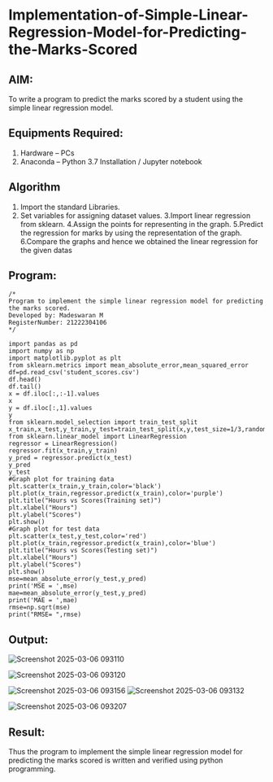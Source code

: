 # Implementation-of-Simple-Linear-Regression-Model-for-Predicting-the-Marks-Scored

## AIM:
To write a program to predict the marks scored by a student using the simple linear regression model.

## Equipments Required:
1. Hardware – PCs
2. Anaconda – Python 3.7 Installation / Jupyter notebook

## Algorithm
1. Import the standard Libraries.
2. Set variables for assigning dataset values.
3.Import linear regression from sklearn. 
4.Assign the points for representing in the graph.
5.Predict the regression for marks by using the representation of the graph.
6.Compare the graphs and hence we obtained the linear regression for the given datas

## Program:
```
/*
Program to implement the simple linear regression model for predicting the marks scored.
Developed by: Madeswaran M
RegisterNumber: 21222304106
*/

```
```
import pandas as pd
import numpy as np
import matplotlib.pyplot as plt
from sklearn.metrics import mean_absolute_error,mean_squared_error
df=pd.read_csv('student_scores.csv')
df.head()
df.tail()
x = df.iloc[:,:-1].values
x
y = df.iloc[:,1].values
y
from sklearn.model_selection import train_test_split
x_train,x_test,y_train,y_test=train_test_split(x,y,test_size=1/3,random_state=0)
from sklearn.linear_model import LinearRegression
regressor = LinearRegression()
regressor.fit(x_train,y_train)
y_pred = regressor.predict(x_test)
y_pred
y_test
#Graph plot for training data
plt.scatter(x_train,y_train,color='black')
plt.plot(x_train,regressor.predict(x_train),color='purple')
plt.title("Hours vs Scores(Training set)")
plt.xlabel("Hours")
plt.ylabel("Scores")
plt.show()
#Graph plot for test data
plt.scatter(x_test,y_test,color='red')
plt.plot(x_train,regressor.predict(x_train),color='blue')
plt.title("Hours vs Scores(Testing set)")
plt.xlabel("Hours")
plt.ylabel("Scores")
plt.show()
mse=mean_absolute_error(y_test,y_pred)
print('MSE = ',mse)
mae=mean_absolute_error(y_test,y_pred)
print('MAE = ',mae)
rmse=np.sqrt(mse)
print("RMSE= ",rmse)

```

## Output:
![Screenshot 2025-03-06 093110](https://github.com/user-attachments/assets/40e36161-295e-436f-af0e-aeceadeacd74)

![Screenshot 2025-03-06 093120](https://github.com/user-attachments/assets/fb921f22-99ee-4168-a9b7-aa6cb52db255)

![Screenshot 2025-03-06 093156](https://github.com/user-attachments/assets/294131e7-7bb9-49d9-8314-a34a49d3a3e2)
![Screenshot 2025-03-06 093132](https://github.com/user-attachments/assets/74c61a4e-ae7f-4423-acbf-1e36cce52c75)


![Screenshot 2025-03-06 093207](https://github.com/user-attachments/assets/a2c62e2a-9785-4737-bfc3-ccdda5393fd0)


## Result:
Thus the program to implement the simple linear regression model for predicting the marks scored is written and verified using python programming.
